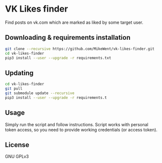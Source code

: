 # VK Likes finder

Find posts on vk.com which are marked as liked by some target user.

## Downloading & requirements installation

```bash
git clone --recursive https://github.com/MikeWent/vk-likes-finder.git
cd vk-likes-finder
pip3 install --user --upgrade -r requirements.txt
```

## Updating

```bash
cd vk-likes-finder
git pull
git submodule update --recursive
pip3 install --user --upgrade -r requirements.t
```

## Usage

Simply run the script and follow instructions. Script works with personal token access, so you need to provide working credentials (or access token).

## License

GNU GPLv3
